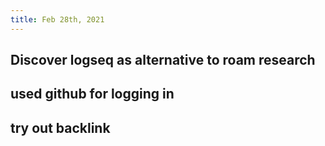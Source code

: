 ```yaml
---
title: Feb 28th, 2021
---
```


## Discover logseq as alternative to roam research
## used github for logging in
## try out backlink
